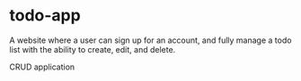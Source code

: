 # todo-app
A website where a user can sign up for an account, and fully manage a todo list with the ability to create, edit, and delete.

CRUD application
 
